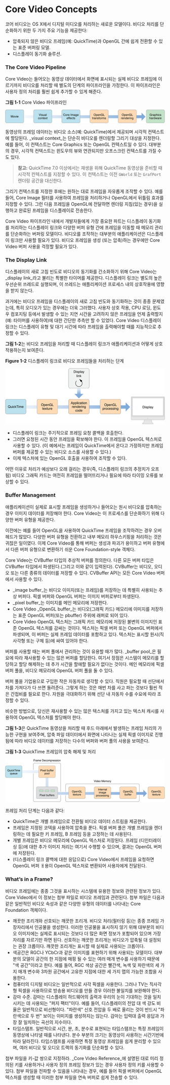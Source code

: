 # Core Video Concepts

코어 비디오는 OS X에서 디지털 미디오를 처리하는 새로운 모델이다. 비디오 처리를 단순화하기 위한 두 가지 주요 기능을 제공한다:

* 압축되지 않은 비디오 프레임\(예: QuickTime\)과 OpenGL 간에 쉽게 전환할 수 있는 표준 버퍼링 모델.
* 디스플레이 동기화 솔루션.

### The Core Video Pipeline

Core Video는 들어오는 동영상 데이터에서 화면에 표시되는 실제 비디오 프레임에 이르기까지 비디오를 처리할 때 별도의 단계의 파이프라인을 가정한다. 이 파이프라인은 사용자 정의 처리를 훨씬 쉽게 추가할 수 있게 해준다.

**그림 1-1** Core Video 파이프라인

![](../../.gitbook/assets/corevideo_pipeline_2x.png)

동영상의 프레임 데이터는 비디오 소스\(예: QuickTime\)에서 제공되며 시각적 컨텍스트에 할당된다. _visual context_는 단순히 비디오를 렌더링할 그리기 대상을 지정한다. 예를 들어, 이 컨텍스트는 Core Graphics 또는 OpenGL 컨텍스트일 수 있다. 대부분의 경우, 시각적 컨텍스트는 윈도우의 뷰와 연관되지만 오프스크린 컨텍스트를 가질 수도 있다.

> **참고:** QuickTime 7.0 이상에서는 재생을 위해 QuickTime 동영상을 준비할 때 시각적 컨텍스트를 지정할 수 있다. 이 컨텍스트는 이전 `GWorld` 또는 `GrafPort` 렌더링 공간을 대신한다.

그리기 컨텍스트를 지정한 후에는 원하는 대로 프레임을 자유롭게 조작할 수 있다. 예를 들어, Core Image 필터를 사용하여 프레임을 처리하거나 OpenGL에서 뒤틀림 효과를 지정할 수 있다. 그런 다음 프레임을 OpenGL에 전달하면 렌더링 지침\(있는 경우\)을 실행하고 완료된 프레임을 디스플레이로 전송한다.

Core Video 파이프라인 내에서 개발자들에게 가장 중요한 파트는 디스플레이 동기화를 처리하는 디스플레이 링크와 다양한 버퍼 유형 간에 프레임을 이동할 때 메모리 관리를 단순화하는 버퍼링 모델이다. 비디오를 조작하는 대부분의 애플리케이션은 디스플레이 링크만 사용할 필요가 있다. 비디오 프레임을 생성 \(또는 압축\)하는 경우에만 Core Video 버퍼 사용을 걱정할 필요가 있다. 

### The Display Link

디스플레이의 새로 고침 빈도로 비디오의 동기화를 간소화하기 위해 Core Video는 _display link_라고 불리는 특별한 타이머를 제공한다. 디스플레이 링크는 별도의 높은 우선순위 쓰레드로 실행되며, 이 쓰레드는 애플리케이션 프로세스 내의 상호작용에 영향을 받지 않는다.

과거에는 비디오 프레임을 디스플레이의 새로 고침 빈도와 동기화하는 것이 종종 문제였는데, 특히 오디오가 있는 경우에는 더욱 그러했다. 사용자 상호 작용, CPU 로딩, 윈도우 컴포지팅 등에서 발생할 수 있는 지연 시간을 고려하지 않은 프레임을 언제 출력할지\(예: 타이머를 사용하여\)에 대한 간단한 추측만 할 수 있었다. Core Video 디스플레이 링크는 디스플레이 유형 및 대기 시간에 따라 프레임을 출력해야할 때를 지능적으로 추정할 수 있다.

**그림 1-2**는 비디오 프레임을 처리할 때 디스플레이 링크가 애플리케이션과 어떻게 상호 작용하는지 보여준다.

**Figure 1-2**  디스플레이 링크로 비디오 프레임들을 처리하는 단계

![](../../.gitbook/assets/obtaining_frames_2x.png)

* 디스플레이 링크는 주기적으로 프레임 요청 콜백을 호출한다.
* 그러면 요청된 시간 동안 프레임을 확보해야 한다. 이 프레임을 OpenGL 텍스처로 사용할 수 있다. \(이 예에서는 프레임이 QuickTime에서 온다고 가정하지만 프레임 버퍼를 제공할 수 있는 비디오 소스를 사용할 수 있다.\)
* 이제 텍스처에 있는 OpenGL 호출을 사용하여 조작할 수 있다.

어떤 이유로 처리가 예상보다 오래 걸리는 경우\(즉, 디스플레이 링크의 추정치가 오프됨\) 비디오 그래픽 카드는 여전히 프레임을 떨어뜨리거나 필요에 따라 타이밍 오류를 보상할 수 있다.

### Buffer Management

애플리케이션이 실제로 표시할 프레임을 생성하거나 들어오는 원시 비디오를 압축하는 경우 이미지 데이터를 저장해야 한다. Core Video는 이 프로세스를 단순화하기 위해 다양한 버퍼 유형을 제공한다.

이전에는 예를 들어 OpenGL을 사용하여 QuickTime 프레임을 조작하려는 경우 오버헤드가 많았다. 다양한 버퍼 유형을 전환하고 내부 메모리 하우스키핑을 처리하는 것은 귀찮은 일이였다. 이제 Core Video를 통해 버퍼는 생성과 파괴가 용이하고 버퍼 유형에서 다른 버퍼 유형으로 변환하기 쉬운 Core Foundation-style 객체다.

Core Video는 CVBuffer 타입의 추상적 버퍼를 정의한다. 다른 모든 버퍼 타입은 CVBuffer 타입에서 파생된다.\(그리고 이와 같이 입력된다\). CVBuffer는 비디오, 오디오 또는 다른 종류의 데이터를 저장할 수 있다. CVBuffer API는 모든 Core Video 버퍼에서 사용할 수 있다.

* _image buffer_는 비디오 이미지\(또는 프레임\)를 저장하는 데 특별히 사용되는 추상 버퍼다. 픽셀 버퍼와 OpenGL 버퍼는 이미지 버퍼로부터 파생된다.
* _pixel buffer_는 이미지를 메인 메모리에 저장한다.
* Core Video _OpenGL buffer_는 비디오\(그래픽 카드\) 메모리에 이미지를 저장하는 표준 OpenGL 버퍼\(또는 pbuffer\) 주위에 래퍼로 되어 있다.
* Core Video OpenGL 텍스처는 그래픽 카드 메모리에 저장된 불변의 이미지인 표준 OpenGL 텍스처를 감싸는 것이다. 텍스처는 픽셀 버퍼 또는 OpenGL 버퍼에서 파생되며, 이 버퍼는 실제 프레임 데이터를 포함하고 있다. 텍스처는 표시할 원시\(직사각형 또는 구체 등\)에 싸여 있어야 한다.

버퍼를 사용할 때는 버퍼 풀에서 관리하는 것이 유용할 때가 많다. _buffer pool_은 필요에 따라 재사용할 수 있는 많은 버퍼를 할당한다. 여기서 장점은 시스템이 메모리를 할당하고 할당 해제하는 데 추가 시간을 할애할 필요가 없다는 것이다. 메인 메모리에 픽셀 버퍼 풀을, 비디오 메모리에 OpenGL 버퍼 풀을 둘 수 있다.

버퍼 풀을 기업용으로 구입한 작은 자동차로 생각할 수 있다. 직원은 필요할 때 선단에서 차를 가져다가 다 쓰면 돌려준다. 그렇게 하는 것은 매번 차를 사고 파는 것보다 훨씬 적은 간접비를 필요로 한다. 자원을 극대화하기 위해 선단 내 자동차 수를 수요에 따라 조정할 수 있다.

비슷한 방법으로, 당신은 재사용할 수 있는 많은 텍스처를 가지고 있는 텍스처 캐시를 사용하여 OpenGL 텍스처를 할당해야 한다.

**그림 1-3**은 QuickTime 동영상을 처리할 때 후드 아래에서 발생하는 프레임 처리의 가능한 구현을 보여주며, 압축 파일 데이터에서 화면에 나타나는 실제 픽셀 이미지로 진행됨에 따라 비디오 데이터를 저장하는 다수의 버퍼와 버퍼 풀의 사용을 보여준다.

**그림 1-3** QuickTime 프레임의 압축 해제 및 처리

![](../../.gitbook/assets/recording_frames_2x.png)

프레임 처리 단계는 다음과 같다:

* QuickTime은 개별 프레임으로 전환될 비디오 데이터 스트림을 제공한다.
* 프레임은 지정된 코덱을 사용하여 압축을 푼다. 픽셀 버퍼 풀은 개별 프레임을 렌더링하는 데 필요한 키 프레임, B 프레임 등을 고정하는 데 사용된다.
* 개별 프레임은 비디오 메모리에 OpenGL 텍스처로 저장된다. 프레임 \(디인터레이싱 등\)에 대한 추가 이미지 처리는 여기서 수행할 수 있으며, 결과는 OpenGL 버퍼에 저장된다.
* \(디스플레이 링크 콜백에 대한 응답으로\) Core Video에서 프레임을 요청하면 OpenGL 버퍼 ㅐ용이 OpenGL 텍스처로 변환되어 사용자에게 전달된다.

### What’s in a Frame?

비디오 프레임에는 종종 그것을 표시하는 시스템에 유용한 정보와 관련된 정보가 있다. Core Video에서 이 정보는 첨부 파일로 비디오 프레임과 관련된다. 첨부 파일은 다음과 같은 일반적인 비디오 속성과 같은 다양한 유형의 데이터를 나타내는 Core Foundation 객체이다.

* 깨끗한 조리개와 선호되는 깨끗한 조리개. 비디오 처리\(필터링 등\)는 종종 프레임 가장자리에서 인공물을 생성한다. 이러한 인공물을 표시하지 않기 위해 대부분의 비디오 이미지에는 실제로 표시되는 것보다 더 많은 화면 정보가 포함되어 있으며 가장자리를 자르기만 하면 된다. 선호하는 깨끗한 조리개는 비디오가 압축될 대 설정되는 권장 크롭이다. 깨끗한 조리개는 표시할 때 실제로 사용되는 크롭이다.
* 색공간은 RGC나 YCbCr과 같은 이미지를 표현하기 위해 사용되는 모델이다. 대부분의 모델이 공간의 한 지점에 매핑 될 수 있는 여러 매개 변수를 사용하기 때문에 "색 공간"이라고 한다. 예를 들어, RGC 색상 공간은 빨간색, 녹색 및 파란색의 세 가지 매개 변수와 3차원 공간에서 고유한 지점에 대한 세 가지 맵의 가능한 조합을 사용한다.
* 컴퓨터의 디지털 비디오는 일반적으로 사각 픽셀을 사용한다. 그러나 TV는 직사각형 픽셀을 사용하므로 방송용 비디오를 만들 경우 이러한 불일치를 보완해야 한다.
* 감마 수준. 감마는 디스플레이 하드웨어의 출력과 우리의 눈이 기대하는 것을 일치시키는 데 사용되는 "퍼지 팩터"이다. 예를 들어, 디스플레이의 전압 대 색 강도 비율은 일반적으로 비선형이다. "파란색" 신호 전압을 두 배로 올리는 것이 반드시 "파란색으로 두 번" 보이는 이미지를 생성하지는 않는다. 감마는 입력대 출력 응답과 가장 잘 일치하는 곡선의 지수이다.
* 타임스탬프. 일반적으로 시간, 분, 초, 분수로 표현되는 타임스탬프는 특정 프레임이 동영상에 나타낼 때를 나타낸다. 분수 부분의 크기는 동영상이 사용하는 시간기반에 따라 달라진다. 타임스탬프를 사용하면 특정 동영상 프레임을 쉽게 분리할 수 있으며, 여러 비디오 및 오디오 트랙의 동기화를 단순화할 수 있다.

첨부 파일을 키-값 쌍으로 지정하라. _Core Video Reference_에 설명된 대로 미리 정의된 키를 사용하거나 사용자 정의 프레임 정보가 있는 경우 사용자 정의 키를 사용할 수 있다. 첨부 파일을 전파할 수 있음을 나타내는 경우, 예를 들어 픽셀 버퍼에서 OpenGL 텍스처를 생성할 때 이러한 첨부 파일을 연속 버퍼로 쉽게 전송할 수 있다.









